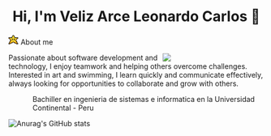 <div align="center">
  <h1>Hi, I'm Veliz Arce Leonardo Carlos 👋</h1>
</div> 

<div style="margin-bottom:10px;">
  <img src="./star.gif" style="width:20px; height:20px; object-fit:cover" />
  About me
</div>

<p>
  <img src="coding-typing.gif" align="right" style="object-fit:cover; width:200px; height:200px border-radius:40px;"/>
Passionate about software development and technology, I enjoy teamwork and helping others overcome challenges. Interested in art and swimming, I learn quickly and communicate effectively, always looking for opportunities to collaborate and grow with others.
</p>

<ul>
  <ol>Bachiller en ingenieria de sistemas e informatica en la Universidad Continental - Peru</ol>
  <ol></ol>
  
</ul>

![Anurag's GitHub stats](https://project-fitness-eight.vercel.app//api?username=SirBolita&show_icons=true&theme=radical)
